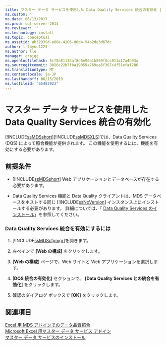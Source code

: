 ```yaml
---
title: マスター データ サービスを使用した Data Quality Services 統合の有効化 | Microsoft Docs
ms.custom: ''
ms.date: 06/13/2017
ms.prod: sql-server-2014
ms.reviewer: ''
ms.technology: install
ms.topic: conceptual
ms.assetid: ab32938d-a80e-4106-80d4-94b2de3d67dc
author: lrtoyou1223
ms.author: lle
manager: craigg
ms.openlocfilehash: 5cf9a81134af8d6e90a1b869f8cc011a17a4b93a
ms.sourcegitcommit: 3026c22b7fba19059a769ea5f367c4f51efaf286
ms.translationtype: MT
ms.contentlocale: ja-JP
ms.lasthandoff: 06/15/2019
ms.locfileid: "65482923"
---
```

# <a name="enable-data-quality-services-integration-with-master-data-services"></a>マスター データ サービスを使用した Data Quality Services 統合の有効化
  [!INCLUDE[ssMDSshort](../../includes/ssmdsshort-md.md)][!INCLUDE[ssMDSXLS](../../includes/ssmdsxls-md.md)]では、Data Quality Services (DQS) によって照合機能が提供されます。 この機能を使用するには、機能を有効にする必要があります。  
  
## <a name="prerequisites"></a>前提条件  
  
-   [!INCLUDE[ssMDSshort](../../includes/ssmdsshort-md.md)] Web アプリケーションとデータベースが存在する必要があります。  
  
-   Data Quality Services 機能と Data Quality クライアントは、MDS データベースをホストする同じ [!INCLUDE[ssNoVersion](../../includes/ssnoversion-md.md)] インスタンス上にインストールする必要があります。 詳細については、「 [Data Quality Services のインストール](../../data-quality-services/install-windows/install-data-quality-services.md)」を参照してください。  
  
### <a name="to-enable-data-quality-services-integration"></a>Data Quality Services 統合を有効にするには  
  
1.  [!INCLUDE[ssMDScfgmgr](../../includes/ssmdscfgmgr-md.md)]を開きます。  
  
2.  左ペインで **[Web の構成]** をクリックします。  
  
3.  **[Web の構成]** ページで、Web サイトと Web アプリケーションを選択します。  
  
4.  **[DQS 統合の有効化]** セクションで、 **[Data Quality Services との統合を有効化]** をクリックします。  
  
5.  確認のダイアログ ボックスで **[OK]** をクリックします。  
  
## <a name="see-also"></a>関連項目  
 [Excel 用 MDS アドインでのデータ品質照合](../microsoft-excel-add-in/data-quality-matching-in-the-mds-add-in-for-excel.md)   
 [Microsoft Excel 用マスター データ サービス アドイン](../microsoft-excel-add-in/master-data-services-add-in-for-microsoft-excel.md)   
 [マスター データ サービスのインストール](install-master-data-services.md)  
  
  
